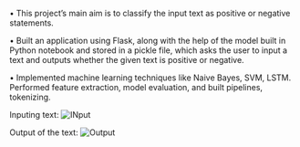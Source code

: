 • This project’s main aim is to classify the input text as positive or negative statements.

• Built an application using Flask, along with the help of the model built in Python notebook and stored in a pickle file,
which asks the user to input a text and outputs whether the given text is positive or negative.

• Implemented machine learning techniques like Naive Bayes, SVM, LSTM. Performed feature extraction, model
evaluation, and built pipelines, tokenizing.

Inputing text: ![INput](https://github.com/Karthik110505/Data-Science-Project-Series./assets/140957865/141106c2-f138-48ed-af49-e224bedc2f50)

Output of the text: ![Output](https://github.com/Karthik110505/Data-Science-Project-Series./assets/140957865/6deca27f-5880-4c6c-8352-a6cec8bd6f37)
